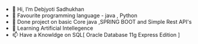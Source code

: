 - 👋 Hi, I’m Debjyoti Sadhukhan
- 👀 Favourite programming language - java , Python
- 🌱 Done project on basic Core java ,SPRING BOOT and Simple Rest API's
- 💞️ Learning Artificial Intellegence
- 📫 Have a Knowldge on SQL[ Oracle Database 11g Express Edition ]

